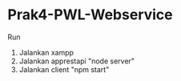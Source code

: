 # Prak4-PWL-Webservice

Run
1. Jalankan xampp
2. Jalankan apprestapi
    "node server"
3. Jalankan client
    "npm start"
